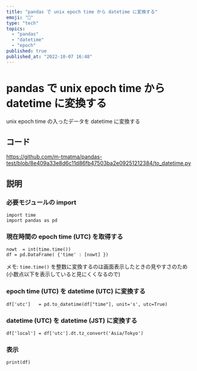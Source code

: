 ```yaml
---
title: "pandas で unix epoch time から datetime に変換する"
emoji: "🐷"
type: "tech"
topics:
  - "pandas"
  - "datetime"
  - "epoch"
published: true
published_at: "2022-10-07 16:48"
---
```


# pandas で unix epoch time から datetime に変換する

unix epoch time の入ったデータを datetime に変換する

## コード

https://github.com/m-tmatma/pandas-test/blob/8e409a33e8d6c11d86fb47503ba2e09251212384/to_datetime.py

## 説明

### 必要モジュールの import

```
import time
import pandas as pd
```

### 現在時間の epoch time (UTC) を取得する

```
nowt  = int(time.time())
df = pd.DataFrame( {'time' : [nowt] })
```

メモ: `time.time()` を整数に変換するのは画面表示したときの見やすさのため (小数点以下を表示していると見にくくなるので)

### epoch time (UTC) を datetime (UTC) に変換する

```
df['utc']   = pd.to_datetime(df["time"], unit='s', utc=True)
```

### datetime (UTC) を datetime (JST) に変換する

```
df['local'] = df['utc'].dt.tz_convert('Asia/Tokyo')
```

### 表示

```
print(df)
```

